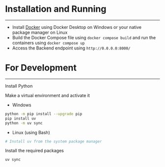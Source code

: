 # Installation and Running

---

- Install [Docker](https://docs.docker.com/engine/install/) using Docker Desktop on Windows or your native package manager on Linux
- Build the Docker Compose file using `docker compose build` and run the containers using `docker compose up`
- Access the Backend endpoint using `http://0.0.0.0:8000/`

# For Development

---

Install Python

Make a virtual environment and activate it

- Windows

```sh
python -m pip install --upgrade pip
pip install uv
python -m uv sync
```

- Linux (using Bash)

```bash
# Install uv from the system package manager
```

Install the required packages

```sh
uv sync
```
